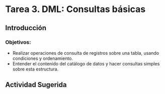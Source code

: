 # Tarea 3. DML: Consultas básicas

## Introducción

### Objetivos:
- Realizar operaciones de consulta de registros sobre una tabla, usando condiciones y ordenamiento.  
- Entender el contenido del catálogo de datos y hacer consultas simples sobre esta estructura. 

## Actividad Sugerida